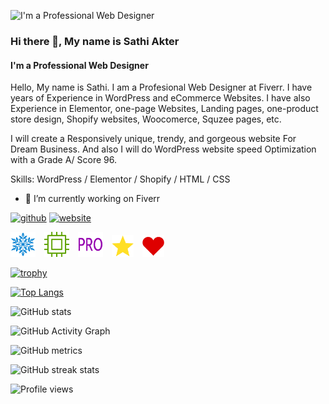 ![I'm a Professional Web Designer](https://pbs.twimg.com/profile_banners/1529815120578506753/1667826855/600x200)
### Hi there 👋, My name is Sathi Akter
#### I'm a Professional Web Designer


Hello,
My name is Sathi. I am a Profesional Web Designer at Fiverr.
I have years of Experience in WordPress and eCommerce Websites. I have also Experience in Elementor, one-page Websites, Landing pages, one-product store design, Shopify websites, Woocomerce, Squzee pages, etc.
 
I will create a Responsively unique, trendy, and gorgeous website For Dream Business.
And also I will do WordPress website speed Optimization with a Grade A/ Score 96.

Skills: WordPress / Elementor  /  Shopify / HTML / CSS

- 🔭 I’m currently working on Fiverr 


[<img src='https://cdn.jsdelivr.net/npm/simple-icons@3.0.1/icons/github.svg' alt='github' height='40'>](https://github.com/sathiakter4)  [<img src='https://cdn.jsdelivr.net/npm/simple-icons@3.0.1/icons/icloud.svg' alt='website' height='40'>](https://jakiapervin.com/project_31/)  

<a href='https://archiveprogram.github.com/'><img src='https://raw.githubusercontent.com/acervenky/animated-github-badges/master/assets/acbadge.gif' width='40' height='40'></a> <a href='https://docs.github.com/en/developers'><img src='https://raw.githubusercontent.com/acervenky/animated-github-badges/master/assets/devbadge.gif' width='40' height='40'></a> <a href='https://github.com/pricing'><img src='https://raw.githubusercontent.com/acervenky/animated-github-badges/master/assets/pro.gif' width='40' height='40'></a> <a href='https://stars.github.com/'><img src='https://raw.githubusercontent.com/acervenky/animated-github-badges/master/assets/starbadge.gif' width='35' height='35'></a> <a href='https://docs.github.com/en/github/supporting-the-open-source-community-with-github-sponsors'><img src='https://raw.githubusercontent.com/acervenky/animated-github-badges/master/assets/sponsorbadge.gif' width='35' height='35'></a> 

[![trophy](https://github-profile-trophy.vercel.app/?username=sathiakter4)](https://github.com/ryo-ma/github-profile-trophy)

[![Top Langs](https://github-readme-stats.vercel.app/api/top-langs/?username=sathiakter4)](https://github.com/anuraghazra/github-readme-stats)

![GitHub stats](https://github-readme-stats.vercel.app/api?username=sathiakter4&show_icons=true)  

![GitHub Activity Graph](https://activity-graph.herokuapp.com/graph?username=sathiakter4)  

![GitHub metrics](https://metrics.lecoq.io/sathiakter4)  

![GitHub streak stats](https://github-readme-streak-stats.herokuapp.com/?user=sathiakter4)  

![Profile views](https://gpvc.arturio.dev/sathiakter4)  
